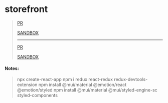 # storefront
>[PR](https://github.com/FarrahYasin/storefront/pull/2)
>
>[SANDBOX](https://nz9ys6.csb.app/)
>
>---
>[PR](https://github.com/FarrahYasin/storefront/pull/4)
>
>[SANDBOX]()
>
#### Notes:
>npx create-react-app
 >npm i redux react-redux redux-devtools-extension
 >npm install @mui/material @emotion/react @emotion/styled
 >npm install @mui/material @mui/styled-engine-sc styled-components

 
